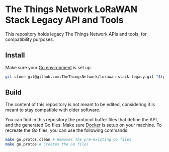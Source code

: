 # The Things Network LoRaWAN Stack Legacy API and Tools

This repository holds legacy The Things Network APIs and tools, for compatibility purposes.

## Install

Make sure your [Go environment](https://github.com/TheThingsNetwork/lorawan-stack/blob/master/DEVELOPMENT.md#getting-started-with-go-development) is set up.

```bash
git clone git@github.com:TheThingsNetwork/lorawan-stack-legacy.git "$(go env GOPATH)"/go.thethings.network/lorawan-stack-legacy
```

## Build

The content of this repository is not meant to be edited, considering it is meant to stay compatible with older software.

You can find in this repository the protocol buffer files that define the API, and the generated Go files. Make sure [Docker](https://www.docker.com/) is setup on your machine. To recreate the Go files, you can use the following commands:

```bash
make go.protos.clean # Removes the pre-existing Go files
make go.protos # Creates the Go files
```
